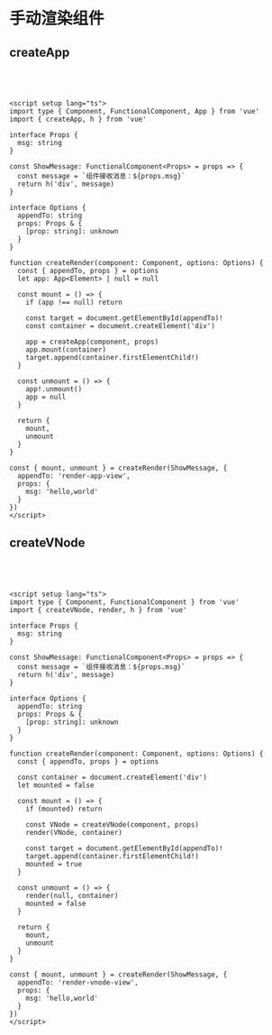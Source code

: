 # 手动渲染组件

<script setup>
import RenderCreateAppDemo from './components/RenderCreateApp.vue'
import RenderCreateVNodeDemo from './components/RenderCreateVNode.vue'
</script>

## createApp

<div class="demo">
  <RenderCreateAppDemo />
</div>

```vue{28-33,37}
<script setup lang="ts">
import type { Component, FunctionalComponent, App } from 'vue'
import { createApp, h } from 'vue'

interface Props {
  msg: string
}

const ShowMessage: FunctionalComponent<Props> = props => {
  const message = `组件接收消息：${props.msg}`
  return h('div', message)
}

interface Options {
  appendTo: string
  props: Props & {
    [prop: string]: unknown
  }
}

function createRender(component: Component, options: Options) {
  const { appendTo, props } = options
  let app: App<Element> | null = null

  const mount = () => {
    if (app !== null) return

    const target = document.getElementById(appendTo)!
    const container = document.createElement('div')

    app = createApp(component, props)
    app.mount(container)
    target.append(container.firstElementChild!)
  }

  const unmount = () => {
    app!.unmount()
    app = null
  }

  return {
    mount,
    unmount
  }
}

const { mount, unmount } = createRender(ShowMessage, {
  appendTo: 'render-app-view',
  props: {
    msg: 'hello,world'
  }
})
</script>
```

## createVNode

<div class="demo">
  <RenderCreateVNodeDemo />
</div>

```vue{30-34,39}
<script setup lang="ts">
import type { Component, FunctionalComponent } from 'vue'
import { createVNode, render, h } from 'vue'

interface Props {
  msg: string
}

const ShowMessage: FunctionalComponent<Props> = props => {
  const message = `组件接收消息：${props.msg}`
  return h('div', message)
}

interface Options {
  appendTo: string
  props: Props & {
    [prop: string]: unknown
  }
}

function createRender(component: Component, options: Options) {
  const { appendTo, props } = options

  const container = document.createElement('div')
  let mounted = false

  const mount = () => {
    if (mounted) return

    const VNode = createVNode(component, props)
    render(VNode, container)

    const target = document.getElementById(appendTo)!
    target.append(container.firstElementChild!)
    mounted = true
  }

  const unmount = () => {
    render(null, container)
    mounted = false
  }

  return {
    mount,
    unmount
  }
}

const { mount, unmount } = createRender(ShowMessage, {
  appendTo: 'render-vnode-view',
  props: {
    msg: 'hello,world'
  }
})
</script>
```

<style>
.demo {
  padding: 20px
}
</style>
